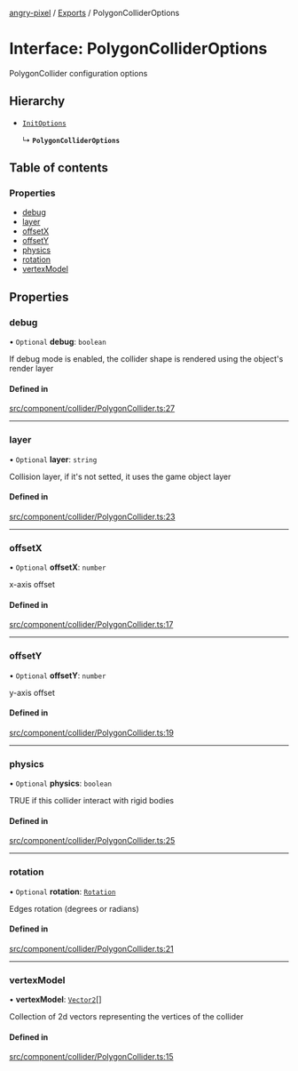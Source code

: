 [angry-pixel](../README.md) / [Exports](../modules.md) / PolygonColliderOptions

# Interface: PolygonColliderOptions

PolygonCollider configuration options

## Hierarchy

- [`InitOptions`](InitOptions.md)

  ↳ **`PolygonColliderOptions`**

## Table of contents

### Properties

- [debug](PolygonColliderOptions.md#debug)
- [layer](PolygonColliderOptions.md#layer)
- [offsetX](PolygonColliderOptions.md#offsetx)
- [offsetY](PolygonColliderOptions.md#offsety)
- [physics](PolygonColliderOptions.md#physics)
- [rotation](PolygonColliderOptions.md#rotation)
- [vertexModel](PolygonColliderOptions.md#vertexmodel)

## Properties

### debug

• `Optional` **debug**: `boolean`

If debug mode is enabled, the collider shape is rendered using the object's render layer

#### Defined in

[src/component/collider/PolygonCollider.ts:27](https://github.com/angry-pixel-studio/angry-pixel-engine/blob/9576100/src/component/collider/PolygonCollider.ts#L27)

___

### layer

• `Optional` **layer**: `string`

Collision layer, if it's not setted, it uses the game object layer

#### Defined in

[src/component/collider/PolygonCollider.ts:23](https://github.com/angry-pixel-studio/angry-pixel-engine/blob/9576100/src/component/collider/PolygonCollider.ts#L23)

___

### offsetX

• `Optional` **offsetX**: `number`

x-axis offset

#### Defined in

[src/component/collider/PolygonCollider.ts:17](https://github.com/angry-pixel-studio/angry-pixel-engine/blob/9576100/src/component/collider/PolygonCollider.ts#L17)

___

### offsetY

• `Optional` **offsetY**: `number`

y-axis offset

#### Defined in

[src/component/collider/PolygonCollider.ts:19](https://github.com/angry-pixel-studio/angry-pixel-engine/blob/9576100/src/component/collider/PolygonCollider.ts#L19)

___

### physics

• `Optional` **physics**: `boolean`

TRUE if this collider interact with rigid bodies

#### Defined in

[src/component/collider/PolygonCollider.ts:25](https://github.com/angry-pixel-studio/angry-pixel-engine/blob/9576100/src/component/collider/PolygonCollider.ts#L25)

___

### rotation

• `Optional` **rotation**: [`Rotation`](../classes/Rotation.md)

Edges rotation (degrees or radians)

#### Defined in

[src/component/collider/PolygonCollider.ts:21](https://github.com/angry-pixel-studio/angry-pixel-engine/blob/9576100/src/component/collider/PolygonCollider.ts#L21)

___

### vertexModel

• **vertexModel**: [`Vector2`](../classes/Vector2.md)[]

Collection of 2d vectors representing the vertices of the collider

#### Defined in

[src/component/collider/PolygonCollider.ts:15](https://github.com/angry-pixel-studio/angry-pixel-engine/blob/9576100/src/component/collider/PolygonCollider.ts#L15)
